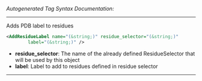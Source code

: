 <!-- THIS IS AN AUTOGENERATED FILE: Don't edit it directly, instead change the schema definition in the code itself. -->

_Autogenerated Tag Syntax Documentation:_

---
Adds PDB label to residues

```xml
<AddResidueLabel name="(&string;)" residue_selector="(&string;)"
        label="(&string;)" />
```

-   **residue_selector**: The name of the already defined ResidueSelector that will be used by this object
-   **label**: Label to add to residues defined in residue selector

---
